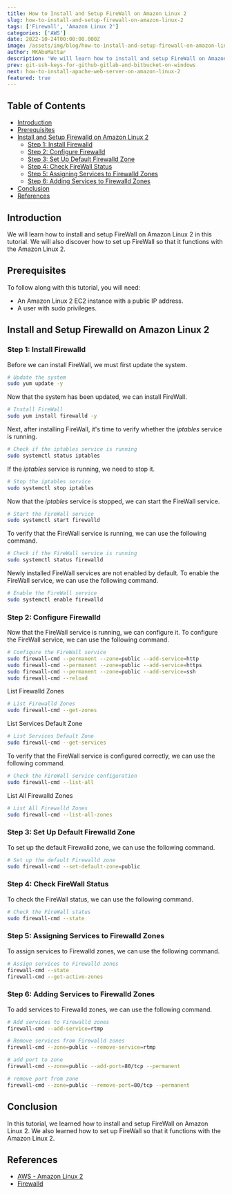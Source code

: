 ```yaml
---
title: How to Install and Setup FireWall on Amazon Linux 2
slug: how-to-install-and-setup-firewall-on-amazon-linux-2
tags: ['Firewall', 'Amazon Linux 2']
categories: ['AWS']
date: 2022-10-24T00:00:00.000Z
image: /assets/img/blog/how-to-install-and-setup-firewall-on-amazon-linux-2/how-to-install-and-setup-firewall-on-amazon-linux-2.jpg
author: MKAbuMattar
description: 'We will learn how to install and setup FireWall on Amazon Linux 2 in this tutorial. We will also discover how to set up FireWall so that it functions with the Amazon Linux 2.'
prev: git-ssh-keys-for-github-gitlab-and-bitbucket-on-windows
next: how-to-install-apache-web-server-on-amazon-linux-2
featured: true
---
```


## Table of Contents

- [Introduction](#introduction)
- [Prerequisites](#prerequisites)
- [Install and Setup Firewalld on Amazon Linux 2](#install-and-setup-firewalld-on-amazon-linux-2)
  - [Step 1: Install Firewalld](#step-1-install-firewalld)
  - [Step 2: Configure Firewalld](#step-2-configure-firewalld)
  - [Step 3: Set Up Default Firewalld Zone](#step-3-set-up-default-firewalld-zone)
  - [Step 4: Check FireWall Status](#step-4-check-firewall-status)
  - [Step 5: Assigning Services to Firewalld Zones](#step-5-assigning-services-to-firewalld-zones)
  - [Step 6: Adding Services to Firewalld Zones](#step-6-adding-services-to-firewalld-zones)
- [Conclusion](#conclusion)
- [References](#references)

## Introduction

We will learn how to install and setup FireWall on Amazon Linux 2 in this tutorial. We will also discover how to set up FireWall so that it functions with the Amazon Linux 2.

## Prerequisites

To follow along with this tutorial, you will need:

- An Amazon Linux 2 EC2 instance with a public IP address.
- A user with sudo privileges.

## Install and Setup Firewalld on Amazon Linux 2

### Step 1: Install Firewalld

Before we can install FireWall, we must first update the system.

```bash
# Update the system
sudo yum update -y
```

Now that the system has been updated, we can install FireWall.

```bash
# Install FireWall
sudo yum install firewalld -y
```

Next, after installing FireWall, it's time to verify whether the _iptables_ service is running.

```bash
# Check if the iptables service is running
sudo systemctl status iptables
```

If the _iptables_ service is running, we need to stop it.

```bash
# Stop the iptables service
sudo systemctl stop iptables
```

Now that the _iptables_ service is stopped, we can start the FireWall service.

```bash
# Start the FireWall service
sudo systemctl start firewalld
```

To verify that the FireWall service is running, we can use the following command.

```bash
# Check if the FireWall service is running
sudo systemctl status firewalld
```

Newly installed FireWall services are not enabled by default. To enable the FireWall service, we can use the following command.

```bash
# Enable the FireWall service
sudo systemctl enable firewalld
```

### Step 2: Configure Firewalld

Now that the FireWall service is running, we can configure it. To configure the FireWall service, we can use the following command.

```bash
# Configure the FireWall service
sudo firewall-cmd --permanent --zone=public --add-service=http
sudo firewall-cmd --permanent --zone=public --add-service=https
sudo firewall-cmd --permanent --zone=public --add-service=ssh
sudo firewall-cmd --reload
```

List Firewalld Zones

```bash
# List Firewalld Zones
sudo firewall-cmd --get-zones
```

List Services Default Zone

```bash
# List Services Default Zone
sudo firewall-cmd --get-services
```

To verify that the FireWall service is configured correctly, we can use the following command.

```bash
# Check the FireWall service configuration
sudo firewall-cmd --list-all
```

List All Firewalld Zones

```bash
# List All Firewalld Zones
sudo firewall-cmd --list-all-zones
```

### Step 3: Set Up Default Firewalld Zone

To set up the default Firewalld zone, we can use the following command.

```bash
# Set up the default Firewalld zone
sudo firewall-cmd --set-default-zone=public
```

### Step 4: Check FireWall Status

To check the FireWall status, we can use the following command.

```bash
# Check the FireWall status
sudo firewall-cmd --state
```

### Step 5: Assigning Services to Firewalld Zones

To assign services to Firewalld zones, we can use the following command.

```bash
# Assign services to Firewalld zones
firewall-cmd --state
firewall-cmd --get-active-zones
```

### Step 6: Adding Services to Firewalld Zones

To add services to Firewalld zones, we can use the following command.

```bash
# Add services to Firewalld zones
firewall-cmd --add-service=rtmp

# Remove services from Firewalld zones
firewall-cmd --zone=public --remove-service=rtmp

# add port to zone
firewall-cmd --zone=public --add-port=80/tcp --permanent

# remove port from zone
firewall-cmd --zone=public --remove-port=80/tcp --permanent
```

## Conclusion

In this tutorial, we learned how to install and setup FireWall on Amazon Linux 2. We also learned how to set up FireWall so that it functions with the Amazon Linux 2.

## References

- [AWS - Amazon Linux 2](https://aws.amazon.com/amazon-linux-2/)
- [Firewalld](https://firewalld.org/)
